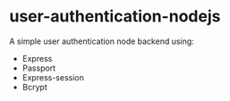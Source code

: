 # user-authentication-nodejs

A simple user authentication node backend using:

* Express
* Passport
* Express-session
* Bcrypt

